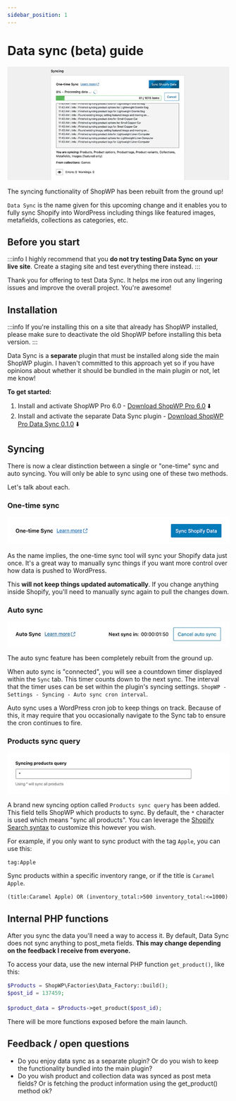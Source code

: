 ```yaml
---
sidebar_position: 1
---
```


# Data sync (beta) guide

![Syncing](./assets/data-sync/marquee.jpg)

The syncing functionality of ShopWP has been rebuilt from the ground up!

`Data Sync` is the name given for this upcoming change and it enables you to fully sync Shopify into WordPress including things like featured images, metafields, collections as categories, etc.

## Before you start

:::info
I highly recommend that you **do not try testing Data Sync on your live site**. Create a staging site and test everything there instead.
:::

Thank you for offering to test Data Sync. It helps me iron out any lingering issues and improve the overall project. You're awesome!

## Installation

:::info
If you're installing this on a site that already has ShopWP installed, please make sure to deactivate the old ShopWP before installing this beta version.
:::

Data Sync is a **separate** plugin that must be installed along side the main ShopWP plugin. I haven't committed to this approach yet so if you have opinions about whether it should be bundled in the main plugin or not, let me know!

**To get started:**

1. Install and activate ShopWP Pro 6.0 - [Download ShopWP Pro 6.0](https://wpshop.io/datasync/shopwp-pro.zip) ⬇️
2. Install and activate the separate Data Sync plugin - [Download ShopWP Pro Data Sync 0.1.0](https://wpshop.io/datasync/shopwp-datasync.zip) ⬇️

## Syncing

There is now a clear distinction between a single or "one-time" sync and auto syncing. You will only be able to sync using one of these two methods.

Let's talk about each.

### One-time sync

![One-time sync image](./assets/data-sync/1-sync-one-time-sync.jpg)

As the name implies, the one-time sync tool will sync your Shopify data just once. It's a great way to manually sync things if you want more control over how data is pushed to WordPress.

This **will not keep things updated automatically**. If you change anything inside Shopify, you'll need to manually sync again to pull the changes down.

### Auto sync

![Auto sync image](./assets/data-sync/1-sync-auto-sync.jpg)

The auto sync feature has been completely rebuilt from the ground up.

When auto sync is "connected", you will see a countdown timer displayed within the `Sync` tab. This timer counts down to the next sync. The interval that the timer uses can be set within the plugin's syncing settings. `ShopWP - Settings - Syncing - Auto sync cron interval`.

Auto sync uses a WordPress cron job to keep things on track. Because of this, it may require that you occasionally navigate to the Sync tab to ensure the cron continues to fire.

### Products sync query

![Auto sync image](./assets/data-sync/1-sync-products-query.jpg)

A brand new syncing option called `Products sync query` has been added. This field tells ShopWP which products to sync. By default, the `*` character is used which means "sync all products". You can leverage the [Shopify Search syntax](https://shopify.dev/api/usage/search-syntax#examples) to customize this however you wish.

For example, if you only want to sync product with the tag `Apple`, you can use this:

```
tag:Apple
```

Sync products within a specific inventory range, or if the title is `Caramel Apple`.

```
(title:Caramel Apple) OR (inventory_total:>500 inventory_total:<=1000)
```

## Internal PHP functions

After you sync the data you'll need a way to access it. By default, Data Sync does not sync anything to post_meta fields. **This may change depending on the feedback I receive from everyone.**

To access your data, use the new internal PHP function `get_product()`, like this:

```php
$Products = ShopWP\Factories\Data_Factory::build();
$post_id = 137459;

$product_data = $Products->get_product($post_id);
```

There will be more functions exposed before the main launch.

## Feedback / open questions

- Do you enjoy data sync as a separate plugin? Or do you wish to keep the functionality bundled into the main plugin?
- Do you wish product and collection data was synced as post meta fields? Or is fetching the product information using the get_product() method ok?
